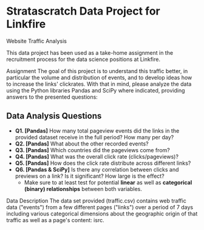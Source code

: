 # Stratascratch Data Project for Linkfire

Website Traffic Analysis

This data project has been used as a take-home assignment in the recruitment process for the data science positions at Linkfire.

Assignment
The goal of this project is to understand this traffic better, in particular the volume and distribution of events, and to develop ideas how to increase the links' clickrates. With that in mind, please analyze the data using the Python libraries Pandas and SciPy where indicated, providing answers to the presented questions:

## Data Analysis Questions

- **Q1. [Pandas]** How many total pageview events did the links in the provided dataset receive in the full period? How many per day?
- **Q2. [Pandas]** What about the other recorded events?
- **Q3. [Pandas]** Which countries did the pageviews come from?
- **Q4. [Pandas]** What was the overall click rate (clicks/pageviews)?
- **Q5. [Pandas]** How does the click rate distribute across different links?
- **Q6. [Pandas & SciPy]** Is there any correlation between clicks and previews on a link? Is it significant? How large is the effect?  
  - Make sure to at least test for potential **linear** as well as **categorical (binary) relationships** between both variables.

Data Description
The data set provided (traffic.csv) contains web traffic data ("events") from a few different pages ("links") over a period of 7 days including various categorical dimensions about the geographic origin of that traffic as well as a page's content: isrc.
